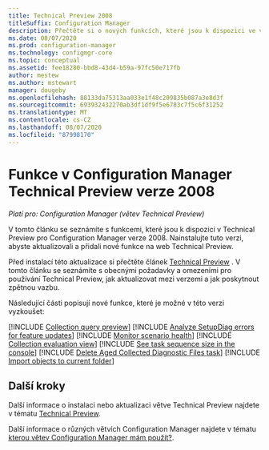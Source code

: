 ```yaml
---
title: Technical Preview 2008
titleSuffix: Configuration Manager
description: Přečtěte si o nových funkcích, které jsou k dispozici ve větvi Configuration Manager Technical Preview verze 2008.
ms.date: 08/07/2020
ms.prod: configuration-manager
ms.technology: configmgr-core
ms.topic: conceptual
ms.assetid: fee18280-bbd8-43d4-b59a-97fc50e717fb
author: mestew
ms.author: mstewart
manager: dougeby
ms.openlocfilehash: 88133da75313aa033e1f48c209835b087a3e8d3f
ms.sourcegitcommit: 693932432270ab3df1df9f5e6783c7f5c6f31252
ms.translationtype: MT
ms.contentlocale: cs-CZ
ms.lasthandoff: 08/07/2020
ms.locfileid: "87998170"
---
```

# <a name="features-in-configuration-manager-technical-preview-version-2008"></a>Funkce v Configuration Manager Technical Preview verze 2008

*Platí pro: Configuration Manager (větev Technical Preview)*

V tomto článku se seznámíte s funkcemi, které jsou k dispozici v Technical Preview pro Configuration Manager verze 2008. Nainstalujte tuto verzi, abyste aktualizovali a přidali nové funkce na web Technical Preview.

Před instalací této aktualizace si přečtěte článek [Technical Preview](../technical-preview.md) . V tomto článku se seznámíte s obecnými požadavky a omezeními pro používání Technical Preview, jak aktualizovat mezi verzemi a jak poskytnout zpětnou vazbu.

Následující části popisují nové funkce, které je možné v této verzi vyzkoušet:

<!-- [!INCLUDE [Example feature name](includes/2008/1234567.md)] -->

[!INCLUDE [Collection query preview](includes/2008/7380401.md)]
[!INCLUDE [Analyze SetupDiag errors for feature updates](includes/2008/4385028.md)]
[!INCLUDE [Monitor scenario health](includes/2008/7699463.md)]
[!INCLUDE [Collection evaluation view](includes/2008/6251274.md)]
[!INCLUDE [See task sequence size in the console](includes/2008/7645732.md)]
[!INCLUDE [Delete Aged Collected Diagnostic Files task](includes/2008/6503308.md)]
[!INCLUDE [Import objects to current folder](includes/2008/6601203.md)]

<!--
## General known issues

[!INCLUDE [Azure AD authentication doesn't work](includes/2008/known-issue-7569264.md)]
-->

## <a name="next-steps"></a>Další kroky

Další informace o instalaci nebo aktualizaci větve Technical Preview najdete v tématu [Technical Preview](../technical-preview.md).

Další informace o různých větvích Configuration Manager najdete v tématu [kterou větev Configuration Manager mám použít?](../../understand/which-branch-should-i-use.md).
